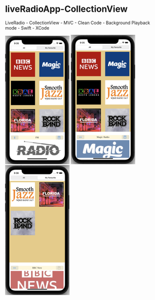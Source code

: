 # liveRadioApp-CollectionView


LiveRadio - CollectionView - MVC - Clean Code - Background Playback mode - Swift - XCode

<p float="left">
  <img src="https://github.com/BurakAltunoluk/liveRadioApp-MVC-CleanCode/blob/main/RadioLive/Sh1.png" width="210" >
  <img src="https://github.com/BurakAltunoluk/liveRadioApp-MVC-CleanCode/blob/main/RadioLive/Sh2.png" width="210" /> 
   <img src="https://github.com/BurakAltunoluk/liveRadioApp-MVC-CleanCode/blob/main/RadioLive/Sh3.png" width="210" /> 
</p>
